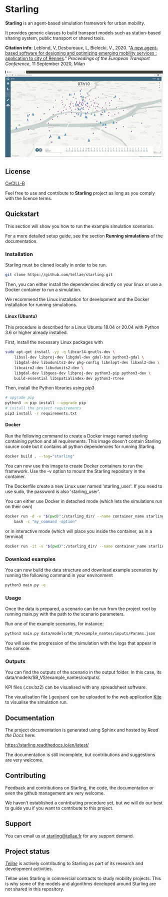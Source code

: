 # Starling

**Starling** is an agent-based simulation framework for urban mobility.

It provides generic classes to build transport models such as station-based sharing system,
public transport or shared taxis.

**Citation info**: Leblond, V, Desbureaux, L, Bielecki, V., 2020. "[A new agent-based software for designing and optimizing emerging mobility services : application to city of Rennes](https://aetransport.org/past-etc-papers/conference-papers-2020?abstractId=6706&state=b)." *Proceedings of the European Transport Conference*, 11 September 2020, Milan

![](./docs/images/starling-viz.gif)

## License

[CeCILL-B](LICENSE.txt)

Feel free to use and contribute to **Starling** project as long as you comply with the licence terms.

## Quickstart

This section will show you how to run the example simulation scenarios.

For a more detailed setup guide, see the section **Running simulations**
of the documentation.

### Installation

Starling must be cloned locally in order to be run.

```bash
git clone https://github.com/tellae/starling.git
```

Then, you can either install the dependencies directly on your linux or
use a Docker container to run a simulation.

We recommend the Linux installation for development and the Docker installation for running simulations.

#### Linux (Ubuntu)

This procedure is described for a Linux Ubuntu 18.04 or 20.04 with Python 3.6 or higher already installed.

First, install the necessary Linux packages with

```bash
sudo apt-get install -yy -q libcurl4-gnutls-dev \
    libssl-dev libproj-dev libgdal-dev gdal-bin python3-gdal \
    libgdal-dev libudunits2-dev pkg-config libnlopt-dev libxml2-dev \
    libcairo2-dev libudunits2-dev \
    libgdal-dev libgeos-dev libproj-dev python3-pip python3-dev \
    build-essential libspatialindex-dev python3-rtree
```

Then, install the Python libraries using pip3

```bash
# upgrade pip
python3 -m pip install --upgrade pip
# install the project requirements
pip3 install -r requirements.txt
```

#### Docker

Run the following command
to create a Docker image named starling
containing python and all requirements.
This image doesn’t contain Starling source code but it
contains all python dependencies for running Starling.

```bash
docker build . --tag="starling"
```

You can now use this image to create Docker containers to run the framework.
Use the -v option to mount the Starling repository in the container.

The Dockerfile create a new Linux user named 'starling_user'. If you need to use sudo,
the password is also 'starling_user'.

You can either use Docker in detached mode (which lets the simulations
run on their own)

```bash
docker run -d -v "$(pwd)":/starling_dir/ --name container_name starling\
    bash -c "my_command -option"
```

or in interactive mode (which will place you inside the container,
as in a terminal)

```bash
docker run -it -v "$(pwd)":/starling_dir/ --name container_name starling
```

### Download examples

You can now build the data structure and download example scenarios by
running the following command in your environment

```bash
python3 main.py -e
```

### Usage

Once the data is prepared, a scenario can be run from the project
root by running main.py with the path to the scenario parameters.

Run one of the example scenarios, for instance:

```bash
python3 main.py data/models/SB_VS/example_nantes/inputs/Params.json
```

You will see the progression of the simulation with the logs that
appear in the console.

### Outputs

You can find the outputs of the scenario in the output folder.
In this case, its data/models/SB_VS/example_nantes/outputs/.

KPI files (.csv.bz2) can be visualised with any spreadsheet software.

The visualisation file (.geojson) can be uploaded to the web application
[Kite](https://kite.tellae.fr/) to visualise the simulation run.

## Documentation

The project documentation is generated using Sphinx and hosted by *Read the Docs* here:

<https://starling.readthedocs.io/en/latest/>

The documentation is still incomplete, but contributions and suggestions are very welcome.

## Contributing

Feedback and contributions on Starling, the code, the documentation or
even the github management are very welcome.

We haven't established a contributing procedure yet, but we will do our
best to guide you if you want to contribute to this project.

## Support

You can email us at starling@tellae.fr for any support demand.

## Project status

[*Tellae*](https://tellae.fr/) is actively contributing to Starling as part of its research and development activities.

Tellae uses Starling in commercial contracts to study mobility projects. This is why
some of the models and algorithms developed around Starling are not shared in this repository.
